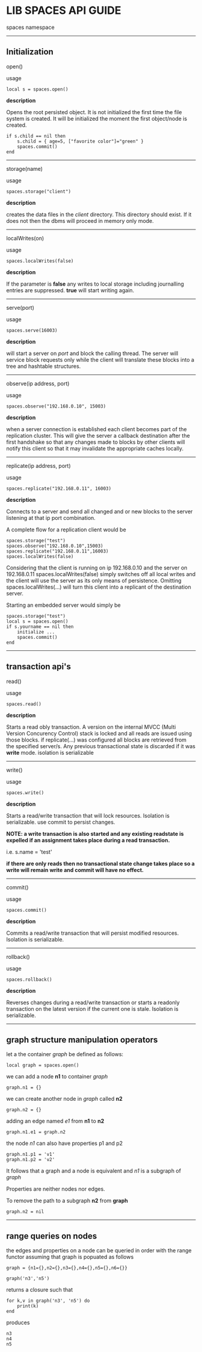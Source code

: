 ****LIB SPACES API GUIDE****
==================

spaces namespace
***
**Initialization**
---
open()

usage

    local s = spaces.open()

**description**

Opens the root persisted object. It is not initialized the first time the 
file system is created. It will be initialized the moment the first object/node is created.


    if s.child == nil then
        s.child = { age=5, ["favorite color"]="green" }
        spaces.commit()
    end    

---
storage(name)

usage

    spaces.storage("client")

**description**

creates the data files in the _client_ directory. This directory should exist. If it does not then
the dbms will proceed in memory only mode.

---
localWrites(on)

usage
    
    spaces.localWrites(false)
    
**description**

If the parameter is __false__ any writes to local storage including journalling entries are suppressed. __true__ will start writing again.

---
serve(port)

usage

    spaces.serve(16003)

**description**

will start a server on *port* and block the calling thread. The server will service block requests only while the client 
will translate these blocks into a tree and hashtable structures.

---
observe(ip address, port)

usage
    
    spaces.observe("192.168.0.10", 15003)
    
**description**

when a server connection is established each client becomes part of the replication cluster. This will give the server 
a callback destination after the first handshake so that any changes made to blocks by other clients
will notify this client so that it may invalidate the appropriate caches locally.

---
replicate(ip address, port)

usage
    
    spaces.replicate("192.168.0.11", 16003)

**description**   

Connects to a server and send all changed and or new blocks to the server listening at that
ip port combination.

A complete flow for a replication client would be

    spaces.storage("test")
    spaces.observe("192.168.0.10",15003)
    spaces.replicate("192.168.0.11",16003)
    spaces.localWrites(false)
    
Considering that the client is running on ip 192.168.0.10 and the server on 192.168.0.11
spaces.localWrites(false) simply switches off all local writes and the client will use the
server as its only means of persistence. Omitting spaces.localWrites(...) will turn this 
client into a replicant of the destination server. 

Starting an embedded server would simply be
    
    spaces.storage("test")
    local s = spaces.open()
    if s.yourname == nil then
        initialize ...
        spaces.commit()
    end
---
**transaction api's**
---------------------


read()

usage
    
    spaces.read()

**description**   

Starts a read obly transaction. A version on the internal MVCC (Multi Version Concurency Control) stack is locked 
and all reads are issued using those blocks. if replicate(...) was configured all blocks are retrieved from the 
specified server/s. Any previous transactional state is discarded if it was **write** mode. isolation is serializable

---

write()

usage
    
    spaces.write()

**description**   

Starts a read/write transaction that will lock resources. Isolation is serializable. use commit to persist changes.

**NOTE: a write transaction is also started and any existing readstate is expelled if an assignment takes place during
a read transaction.**

i.e. 
    s.name = 'test'
    
**if there are only reads then no transactional state change takes place so a write will remain write and 
commit will have no effect.**

---

commit()

usage
    
    spaces.commit()

**description**   

Commits a read/write transaction that will persist modified resources. Isolation is serializable.

---

rollback()

usage
    
    spaces.rollback()

**description**   

Reverses changes during a read/write transaction or starts a readonly transaction on the latest version if the current one is stale. Isolation is serializable.


***
graph structure manipulation operators
--------------------------------------

let a the container _graph_ be defined as follows:

    local graph = spaces.open()

we can add a node **n1** to container _graph_ 

    graph.n1 = {}
    
we can create another node in _graph_ called **n2**

    graph.n2 = {}

adding an edge named _e1_ from **n1** to **n2**
    
    graph.n1.e1 = graph.n2
   
the node *n1* can also have properties p1 and p2

    graph.n1.p1 = 'v1'
    graph.n1.p2 = 'v2'

It follows that a graph and a node is equivalent and _n1_ 
is a subgraph of _graph_

Properties are neither nodes nor edges.

To remove the path to a subgraph **n2** from **graph**

    graph.n2 = nil
  
***
range queries on nodes
---
the edges and properties on a node can be queried in order with the range functor
assuming that graph is popuated as follows

    graph = {n1={},n2={},n3={},n4={},n5={},n6={}}

    graph('n3','n5')

returns a closure such that
    
    for k,v in graph('n3', 'n5') do
        print(k)
    end
 
produces
    
    n3
    n4
    n5



